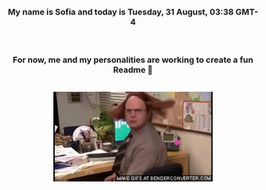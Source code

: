 


<div align="center">
<h3 >My name is Sofia and today is Tuesday, 31 August, 03:38 GMT-4</h3><br>
<h3 >For now, me and my personalities are working to create a fun Readme 👋
</h3><br>
<img src='img/dwight.gif' alt='working...'/>
</div>
